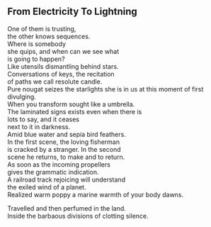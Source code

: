 From Electricity To Lightning
-----------------------------
One of them is trusting,  
the other knows sequences.  
Where is somebody  
she quips, and when can we see what  
is going to happen?  
Like utensils dismantling behind stars.  
Conversations of keys, the recitation  
of paths we call resolute candle.  
Pure nougat seizes the starlights she is in us at this moment of first divulging.  
When you transform sought like a umbrella.  
The laminated signs exists even when there is  
lots to say, and it ceases  
next to it in darkness.  
Amid blue water and sepia bird feathers.  
In the first scene, the loving fisherman  
is cracked by a stranger. In the second  
scene he returns, to make and to return.  
As soon as the incoming propellers  
gives the grammatic indication.  
A railroad track rejoicing will understand  
the exiled wind of a planet.  
Realized warm poppy a marine warmth of your body dawns.  
  
Travelled and then perfumed in the land.  
Inside the barbaous divisions of clotting silence.  
